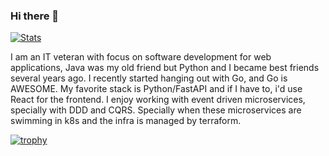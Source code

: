 ### Hi there 👋

[![Stats](https://github-readme-stats.vercel.app/api?username=nf1s&show_icons=true&theme=radical)](https://github-readme-stats.vercel.app/api?username=sciencepal&show_icons=true&theme=radical)

I am an IT veteran with focus on software development for web applications,
Java was my old friend but Python and I became best friends several years ago.
I recently started hanging out with Go, and Go is AWESOME.
My favorite stack is Python/FastAPI and if I have to, i'd use React for the frontend.
I enjoy working with event driven microservices, specially with DDD and CQRS.
Specially when these microservices are swimming in k8s and the infra is managed by terraform.

[![trophy](https://github-profile-trophy.vercel.app/?username=nf1s)](https://github.com/ryo-ma/github-profile-trophy)
